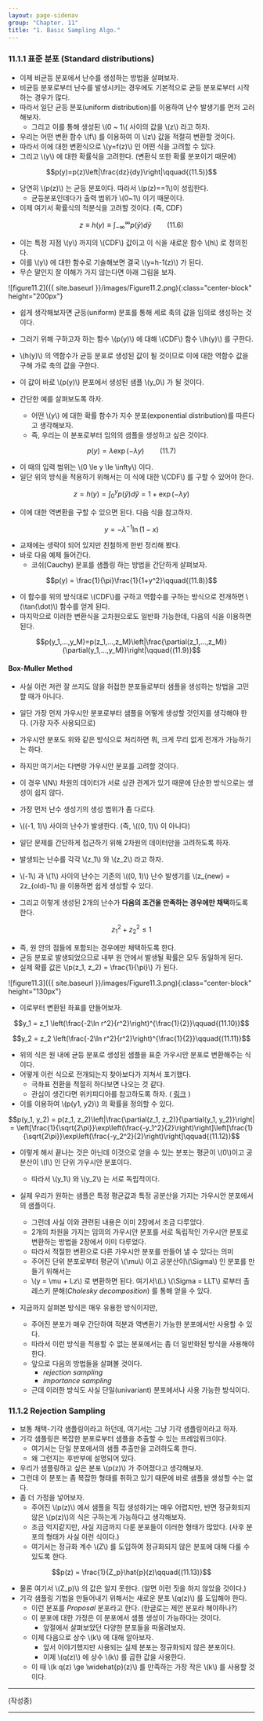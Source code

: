 ```yaml
---
layout: page-sidenav
group: "Chapter. 11"
title: "1. Basic Sampling Algo."
---
```


### 11.1.1 표준 분포 (Standard distributions)

- 이제 비균등 분포에서 난수를 생성하는 방법을 살펴보자.
- 비균등 분포로부터 난수를 발생시키는 경우에도 기본적으로 균등 분포로부터 시작하는 경우가 많다.
- 따라서 일단 균등 분포(uniform distribution)를 이용하여 난수 발생기를 먼저 고러해보자.
    - 그리고 이를 통해 생성된 \\(0 ~ 1\\( 사이의 값을 \\(z\\) 라고 하자.
- 우리는 어떤 변환 함수 \\(f\\) 를 이용하여 이 \\(z\\) 값을 적절히 변환할 것이다.
- 따라서 이에 대한 변환식으로 \\(y=f(z)\\) 인 어떤 식을 고려할 수 있다.
- 그리고 \\(y\\) 에 대한 확률식을 고려한다. (변환식 또한 확률 분포이기 때문에)

$$p(y)=p(z)\left|\frac{dz}{dy}\right|\qquad{(11.5)}$$

- 당연히 \\(p(z)\\) 는 균등 분포이다. 따라서 \\(p(z)==1\\)이 성립한다.
    - 균등분포인데다가 출력 범위가 \\(0~1\\) 이기 때문이다.
- 이제 여기서 확률식의 적분식을 고려할 것이다. (즉, CDF)

$$z \equiv h(y) \equiv \int_{-\infty}^{\infty}p(\hat{y})d\hat{y}\qquad{(11.6)}$$

- 이는 특정 지점 \\(y\\) 까지의 \\(CDF\\) 값이고 이 식을 새로운 함수 \\(h\\) 로 정의힌다.
- 이를 \\(y\\) 에 대한 함수로 기술해보면 결국 \\(y=h-1(z)\\) 가 된다.
- 무슨 말인지 잘 이해가 가지 않는다면 아래 그림을 보자.

![figure11.2]({{ site.baseurl }}/images/Figure11.2.png){:class="center-block" height="200px"}

- 쉽게 생각해보자면 균등(uniform) 분포를 통해 세로 축의 값을 임의로 생성하는 것이다.
- 그러기 위해 구하고자 하는 함수 \\(p(y)\\) 에 대해 \\(CDF\\) 함수 \\(h(y)\\) 를 구한다.
- \\(h(y)\\) 의 역함수가 균등 분포로 생성된 값이 될 것이므로 이에 대한 역함수 값을 구해 가로 축의 값을 구한다.
- 이 값이 바로 \\(p(y)\\) 분포에서 생성된 샘플 \\(y_0\\) 가 될 것이다.


- 간단한 예를 살펴보도록 하자.
    - 어떤 \\(y\\) 에 대한 확률 함수가 지수 분포(exponential distribution)를 따른다고 생각해보자.
    - 즉, 우리는 이 분포로부터 임의의 샘플을 생성하고 싶은 것이다.

$$p(y) = \lambda \exp(-\lambda y)\qquad{(11.7)}$$

- 이 때의 입력 범위는 \\(0 \le y \le \infty\\) 이다.
- 일단 위의 방식을 적용하기 위해서는 이 식에 대한 \\(CDF\\) 를 구할 수 있어야 한다.

$$z=h(y)=\int_0^{y}p(\hat{y})d\hat{y} = 1 + \exp(-\lambda y)$$

- 이에 대한 역변환을 구할 수 있으면 된다. 다음 식을 참고하자.

$$y = -\lambda^{-1}\ln(1-x)$$

- 교재에는 생략이 되어 있지만 친철하게 한번 정리해 봤다.
- 바로 다음 예제 들어간다.
    - 코쉬(Cauchy) 분포를 샘플링 하는 방법을 간단하게 살펴보자.
    
$$p(y) = \frac{1}{\pi}\frac{1}{1+y^2}\qquad{(11.8)}$$

- 이 함수를 위의 방식대로 \\(CDF\\)를 구하고 역함수를 구하는 방식으로 전개하면 \\(\tan(\dot)\\) 함수를 얻게 된다.
- 마지막으로 이러한 변환식을 고차원으로도 일반화 가능한데, 다음의 식을 이용하면 된다.

$$p(y_1,...,y_M)=p(z_1,...,z_M)\left|\frac{\partial(z_1,...,z_M)}{\partial(y_1,...,y_M)}\right|\qquad{(11.9)}$$

#### Box-Muller Method

- 사실 이런 저런 잘 쓰지도 않을 허접한 분포들로부터 샘플을 생성하는 방법을 고민할 때가 아니다.
- 일단 가장 먼저 가우시안 분포로부터 샘플을 어떻게 생성할 것인지를 생각해야 한다. (가장 자주 사용되므로)
- 가우시안 분포도 위와 같은 방식으로 처리하면 뭐, 크게 무리 없게 전개가 가능하기는 하다.
- 하지만 여기서는 다변량 가우시안 분포를 고려할 것이다.
- 이 경우 \\(N\\) 차원의 데이터가 서로 상관 관계가 있기 때문에 단순한 방식으로는 생성이 쉽지 않다.

- 가장 먼저 난수 생성기의 생성 범위가 좀 다르다.
- \\((-1, 1)\\) 사이의 난수가 발생한다. (즉, \\((0, 1)\\) 이 아니다)
- 일단 문제를 간단하게 접근하기 위해 2차원의 데이터만을 고려하도록 하자.
- 발생되는 난수를 각각 \\(z_1\\) 와 \\(z_2\\) 라고 하자.
- \\(-1\\) 과 \\(1\\) 사이의 난수는 기존의 \\((0, 1)\\) 난수 발생기를 \\(z\_{new} = 2z\_{old}-1\\) 을 이용하면 쉽게 생성할 수 있다.
- 그리고 이렇게 생성된 2개의 난수가 **다음의 조건을 만족하는 경우에만 채택**하도록 한다.

$$z_1^2 + z_2^2 \le 1$$

- 즉, 원 안의 점들에 포함되는 경우에만 채택하도록 한다.
- 균등 분포로 발생되었으므로 내부 원 안에서 발생될 확률은 모두 동일하게 된다.
- 실제 확률 값은 \\(p(z_1, z_2) = \frac{1}{\pi}\\) 가 된다.

![figure11.3]({{ site.baseurl }}/images/Figure11.3.png){:class="center-block" height="130px"}

- 이로부터 변환된 좌표를 만들어보자.

$$y_1 = z_1 \left(\frac{-2\ln r^2}{r^2}\right)^{\frac{1}{2}}\qquad{(11.10)}$$

$$y_2 = z_2 \left(\frac{-2\ln r^2}{r^2}\right)^{\frac{1}{2}}\qquad{(11.11)}$$

- 위의 식은 원 내에 균등 분포로 생성된 샘플을 표준 가우시안 분포로 변환해주는 식이다.
- 어떻게 이런 식으로 전개되는지 찾아보다가 지쳐서 포기했다.
    - 극좌표 전환을 적절히 하다보면 나오는 것 같다.
    - 관심이 생긴다면 위키피디아를 참고하도록 하자. ( [링크](https://en.wikipedia.org/wiki/Box%E2%80%93Muller_transform) )
- 이를 이용하여 \\(p(y1, y2)\\) 의 확률을 정의할 수 있다.

$$p(y_1, y_2) = p(z_1, z_2)\left|\frac{\partial(z_1, z_2)}{\partial(y_1, y_2)}\right| = \left[\frac{1}{\sqrt{2\pi}}\exp\left(\frac{-y_1^2}{2}\right)\right]\left[\frac{1}{\sqrt{2\pi}}\exp\left(\frac{-y_2^2}{2}\right)\right]\qquad{(11.12)}$$


- 이렇게 해서 끝나는 것은 아닌데 이것으로 얻을 수 있는 분포는 평균이 \\(0\\)이고 공분산이 \\(I\\) 인 단위 가우시안 분포이다.
    - 따라서 \\(y_1\\) 와 \\(y_2\\) 는 서로 독립적이다.
- 실제 우리가 원하는 샘플은 특정 평균값과 특정 공분산을 가지는 가우시안 분포에서의 샘플이다.
    - 그런데 사실 이와 관련된 내용은 이미 2장에서 조금 다루었다.
    - 2개의 차원을 가지는 임의의 가우시안 분포를 서로 독립적인 가우시안 분포로 변환하는 방법을 2장에서 이미 다루었다.
    - 따라서 적절한 변환으로 다른 가우시안 분포를 만들어 낼 수 있다는 의미
    - 주어진 단위 분포로부터 평균이 \\(\mu\\) 이고 공분산이\\(\Sigma\\) 인 분포를 만들기 위해서는
    - \\(y = \mu + Lz\\)  로 변환하면 된다. 여기서\\(L) \\(\Sigma = LLT\\) 로부터 촐레스키 분해(*Cholesky decomposition*) 를 통해 얻을 수 있다.
    
- 지금까지 살펴본 방식은 매우 유용한 방식이지만,
    - 주어진 분포가 매우 간단하여 적분과 역변환기 가능한 분포에서만 사용할 수 있다.
    - 따라서 이런 방식을 적용할 수 없는 분포에서는 좀 더 일반화된 방식을 사용해야 한다.
    - 앞으로 다음의 방법들을 살펴볼 것이다.
        - *rejection sampling*
        - *importance sampling*
    - 근데 이러한 방식도 사실 단일(univariant) 분포에서나 사용 가능한 방식이다.

### 11.1.2 Rejection Sampling

- 보통 채택-기각 샘플링이라고 하던데, 여기서는 그냥 기각 샘플링이라고 하자.
- 기각 샘플링은 복잡한 분포로부터 샘플을 추출할 수 있는 프레임워크이다.
    - 여기서는 단일 분포에서의 샘플 추출만을 고려하도록 한다.
    - 왜 그런지는 후반부에 설명되어 있다.
- 우리가 샘플링하고 싶은 분포 \\(p(z)\\) 가 주어졌다고 생각해보자.
- 그런데 이 분포는 좀 복잡한 형태를 취하고 있기 때문에 바로 샘플을 생성할 수는 없다.
- 좀 더 가정을 넣어보자.
    - 주어진 \\(p(z)\\) 에서 샘플을 직접 생성하기는 매우 어렵지만, 반면 정규화되지 않은 \\(p(z)\\)의 식은 구하는게 가능하다고 생각해보자.
    - 조금 억지같지만, 사실 지금까지 다룬 분포들이 이러한 형태가 많았다. (사후 분포의 형태가 사실 이런 식이다.)
    - 여기서는 정규화 계수 \\(Z\\) 를 도입하여 정규화되지 않은 분포에 대해 다룰 수 있도록 한다.

$$p(z) = \frac{1}{Z_p}\hat{p}(z)\qquad{(11.13)}$$

- 물론 여기서 \\(Z_p)\\) 의 값은 알지 못한다. (알면 이런 짓을 하지 않았을 것이다.)
- 기각 샘플링 기법을 만들어내기 위해서는 새로운 분포 \\(q(z)\\) 를 도입해야 한다.
    - 이런 분포를 *Proposal* 분포라고 한다. (한글로는 제안 분포라 해야하나?)
    - 이 분포에 대한 가정은 이 분포에서 샘플 생성이 가능하다는 것이다.
        - 앞절에서 살펴보았던 다양한 분포들을 떠올려보자.
    - 이제 다음으로 상수 \\(k\\) 에 대해 알아보자.
        - 앞서 이야기했지만 사용되는 실제 분포는 정규화되지 않은 분포이다.
        - 이제 \\(q(z)\\) 에 상수 \\(k\\) 를 곱한 값을 사용한다.
    - 이 때 \\(k q(z) \ge \widehat{p}(z)\\) 를 만족하는 가장 작은 \\(k\\) 를 사용할 것이다.
    

- - -
(작성중)
- - -
